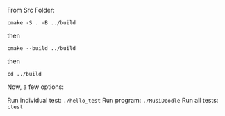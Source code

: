 From Src Folder:

`cmake -S . -B ../build`

then

`cmake --build ../build`

then

`cd ../build`

Now, a few options:

Run individual test:
`./hello_test`
Run program:
`./MusiDoodle`
Run all tests:
`ctest`